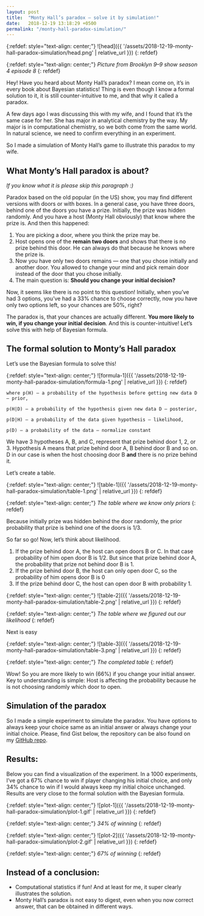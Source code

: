 ```yaml
---
layout: post
title:  "Monty Hall’s paradox — solve it by simulation!"
date:   2018-12-19 13:18:29 +0500
permalink: "/monty-hall-paradox-simulation/"
---
```


{:refdef: style="text-align: center;"}
![head]({{ '/assets/2018-12-19-monty-hall-paradox-simulation/head.png' | relative_url }})
{: refdef}

{:refdef: style="text-align: center;"}
*Picture from Brooklyn 9–9 show season 4 episode 8*
{: refdef}


Hey! Have you heard about Monty Hall’s paradox? I mean come on, it’s in every book about Bayesian statistics! Thing is even though I know a formal solution to it, it is still counter-intuitive to me, and that why it called a paradox.

A few days ago I was discussing this with my wife, and I found that it’s the same case for her. She has major in analytical chemistry by the way. My major is in computational chemistry, so we both come from the same world. In natural science, we need to confirm everything in an experiment.

So I made a simulation of Monty Hall’s game to illustrate this paradox to my wife.

## What Monty’s Hall paradox is about?
*If you know what it is please skip this paragraph :)*

Paradox based on the old popular (in the US) show, you may find different versions with doors or with boxes. In a general case, you have three doors, behind one of the doors you have a prize. Initially, the prize was hidden randomly. And you have a host (Monty Hall obviously) that know where the prize is. And then this happened:

1. You are picking a door, where you think the prize may be.
2. Host opens one of the **remain two doors** and shows that there is no prize behind this door. He can always do that because he knows where the prize is.
3. Now you have only two doors remains — one that you chose initially and another door. You allowed to change your mind and pick remain door instead of the door that you chose initially.
4. The main question is: **Should you change your initial decision?**

Now, it seems like there is no point to this question! Initially, when you’ve had 3 options, you’ve had a 33% chance to choose correctly, now you have only two options left, so your chances are 50%, right?

The paradox is, that your chances are actually different. **You more likely to win, if you change your initial decision**. And this is counter-intuitive! Let’s solve this with help of Bayesian formula.

## The formal solution to Monty’s Hall paradox
Let’s use the Bayesian formula to solve this!


{:refdef: style="text-align: center;"}
![formula-1]({{ '/assets/2018-12-19-monty-hall-paradox-simulation/formula-1.png' | relative_url }})
{: refdef}

```
where p(H) — a probability of the hypothesis before getting new data D — prior,

p(H|D) — a probability of the hypothesis given new data D — posterior,

p(D|H) — a probability of the data given hypothesis — likelihood,

p(D) — a probability of the data — normalize constant
```

We have 3 hypotheses A, B, and C, represent that prize behind door 1, 2, or 3. Hypothesis A means that prize behind door A, B behind door B and so on. D in our case is when the host choosing door B **and** there is no prize behind it.

Let’s create a table.

{:refdef: style="text-align: center;"}
![table-1]({{ '/assets/2018-12-19-monty-hall-paradox-simulation/table-1.png' | relative_url }})
{: refdef}

{:refdef: style="text-align: center;"}
*The table where we know only priors*
{: refdef}


Because initially prize was hidden behind the door randomly, the prior probability that prize is behind one of the doors is 1/3.

So far so go! Now, let’s think about likelihood.

1. If the prize behind door A, the host can open doors B or C. In that case probability of him open door B is 1/2. But since that prize behind door A, the probability that prize not behind door B is 1.
2. If the prize behind door B, the host can only open door C, so the probability of him opens door B is 0
3. If the prize behind door C, the host can open door B with probability 1.



{:refdef: style="text-align: center;"}
![table-2]({{ '/assets/2018-12-19-monty-hall-paradox-simulation/table-2.png' | relative_url }})
{: refdef}

{:refdef: style="text-align: center;"}
*The table where we figured out our likelihood*
{: refdef}

Next is easy


{:refdef: style="text-align: center;"}
![table-3]({{ '/assets/2018-12-19-monty-hall-paradox-simulation/table-3.png' | relative_url }})
{: refdef}

{:refdef: style="text-align: center;"}
*The completed table*
{: refdef}

Wow! So you are more likely to win (66%) if you change your initial answer. Key to understanding is simple: Host is affecting the probability because he is not choosing randomly which door to open.

## Simulation of the paradox

So I made a simple experiment to simulate the paradox. You have options to always keep your choice same as an initial answer or always change your initial choice. Please, find Gist below, the repository can be also found on my [GitHub repo](https://github.com/subpath/Monty_Hall_paradox_simulation).

<script src="https://gist.github.com/subpath/39d9f85421445dbd7a46b95e42aeb113.js"></script>

## Results:

Below you can find a visualization of the experiment. In a 1000 experiments, I’ve got a 67% chance to win if player changing his initial choice, and only 34% chance to win if I would always keep my initial choice unchanged. Results are very close to the formal solution with the Bayesian formula.

{:refdef: style="text-align: center;"}
![plot-1]({{ '/assets/2018-12-19-monty-hall-paradox-simulation/plot-1.gif' | relative_url }})
{: refdef}

{:refdef: style="text-align: center;"}
*34% of winning*
{: refdef}


{:refdef: style="text-align: center;"}
![plot-2]({{ '/assets/2018-12-19-monty-hall-paradox-simulation/plot-2.gif' | relative_url }})
{: refdef}

{:refdef: style="text-align: center;"}
*67% of winning*
{: refdef}



## Instead of a conclusion:

* Computational statistics if fun! And at least for me, it super clearly illustrates the solution.
* Monty Hall’s paradox is not easy to digest, even when you now correct answer, that can be obtained in different ways.